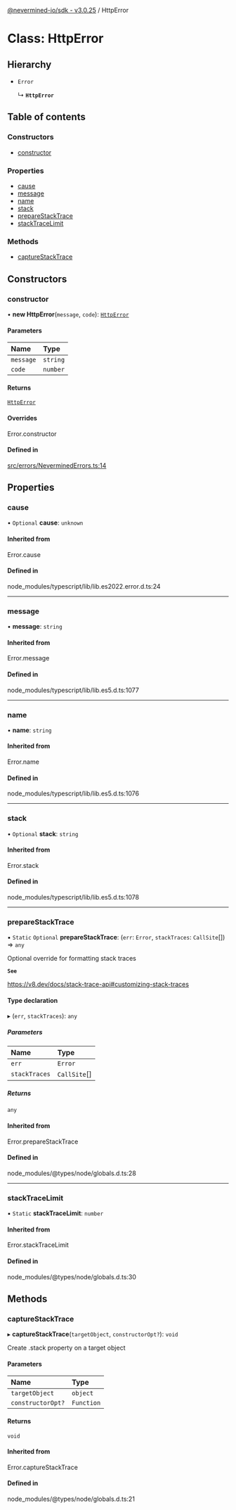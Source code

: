 [@nevermined-io/sdk - v3.0.25](../code-reference.md) / HttpError

# Class: HttpError

## Hierarchy

- `Error`

  ↳ **`HttpError`**

## Table of contents

### Constructors

- [constructor](HttpError.md#constructor)

### Properties

- [cause](HttpError.md#cause)
- [message](HttpError.md#message)
- [name](HttpError.md#name)
- [stack](HttpError.md#stack)
- [prepareStackTrace](HttpError.md#preparestacktrace)
- [stackTraceLimit](HttpError.md#stacktracelimit)

### Methods

- [captureStackTrace](HttpError.md#capturestacktrace)

## Constructors

### constructor

• **new HttpError**(`message`, `code`): [`HttpError`](HttpError.md)

#### Parameters

| Name      | Type     |
| :-------- | :------- |
| `message` | `string` |
| `code`    | `number` |

#### Returns

[`HttpError`](HttpError.md)

#### Overrides

Error.constructor

#### Defined in

[src/errors/NeverminedErrors.ts:14](https://github.com/nevermined-io/sdk-js/blob/94c3826129f75a1cbded6d423b6664e7f6d5daaa/src/errors/NeverminedErrors.ts#L14)

## Properties

### cause

• `Optional` **cause**: `unknown`

#### Inherited from

Error.cause

#### Defined in

node_modules/typescript/lib/lib.es2022.error.d.ts:24

---

### message

• **message**: `string`

#### Inherited from

Error.message

#### Defined in

node_modules/typescript/lib/lib.es5.d.ts:1077

---

### name

• **name**: `string`

#### Inherited from

Error.name

#### Defined in

node_modules/typescript/lib/lib.es5.d.ts:1076

---

### stack

• `Optional` **stack**: `string`

#### Inherited from

Error.stack

#### Defined in

node_modules/typescript/lib/lib.es5.d.ts:1078

---

### prepareStackTrace

▪ `Static` `Optional` **prepareStackTrace**: (`err`: `Error`, `stackTraces`: `CallSite`[]) => `any`

Optional override for formatting stack traces

**`See`**

https://v8.dev/docs/stack-trace-api#customizing-stack-traces

#### Type declaration

▸ (`err`, `stackTraces`): `any`

##### Parameters

| Name          | Type         |
| :------------ | :----------- |
| `err`         | `Error`      |
| `stackTraces` | `CallSite`[] |

##### Returns

`any`

#### Inherited from

Error.prepareStackTrace

#### Defined in

node_modules/@types/node/globals.d.ts:28

---

### stackTraceLimit

▪ `Static` **stackTraceLimit**: `number`

#### Inherited from

Error.stackTraceLimit

#### Defined in

node_modules/@types/node/globals.d.ts:30

## Methods

### captureStackTrace

▸ **captureStackTrace**(`targetObject`, `constructorOpt?`): `void`

Create .stack property on a target object

#### Parameters

| Name              | Type       |
| :---------------- | :--------- |
| `targetObject`    | `object`   |
| `constructorOpt?` | `Function` |

#### Returns

`void`

#### Inherited from

Error.captureStackTrace

#### Defined in

node_modules/@types/node/globals.d.ts:21
